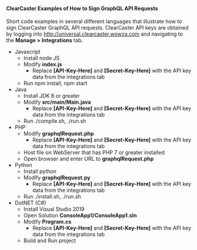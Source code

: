 #### ClearCaster Examples of How to Sign GraphQL API Requests

Short code examples in several different languages that illustrate how to sign ClearCaster GraphQL API requests. ClearCaster API keys are obtained by logging into http://universal.clearcaster.wowza.com and navigating to the **Manage > Integrations** tab.

* Javascript
  * Install node JS
  * Modify **index.js**
    * Replace **[API-Key-Here]** and **[Secret-Key-Here]** with the API key data from the integrations tab
  * Run npm install, npm start
* Java
  * Install JDK 8 or greater
  * Modify **src/main/Main.java**
    * Replace **[API-Key-Here]** and **[Secret-Key-Here]** with the API key data from the integrations tab
  * Run ./compile.sh, ./run.sh
* PHP
  * Modify **graphqlRequest.php**
    * Replace **[API-Key-Here]** and **[Secret-Key-Here]** with the API key data from the integrations tab
  * Host file on WebServer that has PHP 7 or greater installed
  * Open browser and enter URL to **graphqlRequest.php**
* Python
  * Install python
  * Modify **graphqlRequest.py**
    * Replace **[API-Key-Here]** and **[Secret-Key-Here]** with the API key data from the integrations tab
  * Run ./install.sh, ./run.sh
* DotNET (C#)
  * Install Visual Studio 2019
  * Open Solution **ConsoleApp1/ConsoleApp1.sln**
  * Modify **Program.cs**
    * Replace **[API-Key-Here]** and **[Secret-Key-Here]** with the API key data from the integrations tab
  * Build and Run project
